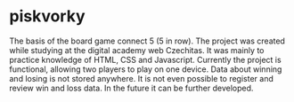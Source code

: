 # piskvorky
The basis of the board game connect 5 (5 in row). 
The project was created while studying at the digital academy web Czechitas. 
It was mainly to practice knowledge of HTML, CSS and Javascript.
Currently the project is functional, allowing two players to play on one device.
Data about winning and losing is not stored anywhere. It is not even possible to register and review win and loss data.
In the future it can be further developed.

